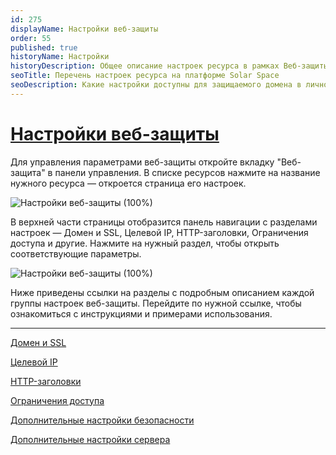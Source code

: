 ```yaml
---
id: 275
displayName: Настройки веб-защиты
order: 55
published: true
historyName: Настройки
historyDescription: Общее описание настроек ресурса в рамках Веб-защиты
seoTitle: Перечень настроек ресурса на платформе Solar Space
seoDescription: Какие настройки доступны для защищаемого домена в личном кабинете Solar Space. Функционал и сервисы
---
```


# [Настройки веб-защиты](web-protection-settings)

Для управления параметрами веб-защиты откройте вкладку "Веб-защита" в панели управления.
В списке ресурсов нажмите на название нужного ресурса — откроется страница его настроек.

![Настройки веб-защиты (100%)](https://img.solarspace.pro/docs/on-prem/web-protection/settings/default-web-protection.png "Настройки веб-защиты'")

В верхней части страницы отобразится панель навигации с разделами настроек — Домен и SSL, Целевой IP, HTTP-заголовки, Ограничения доступа и другие. Нажмите на нужный раздел, чтобы открыть соответствующие параметры.

![Настройки веб-защиты (100%)](https://img.solarspace.pro/docs/on-prem/web-protection/settings/default-web-protection-1.png "Настройки веб-защиты'")



Ниже приведены ссылки на разделы с подробным описанием каждой группы настроек веб-защиты. Перейдите по нужной ссылке, чтобы ознакомиться с инструкциями и примерами использования.

---

[Домен и SSL]([213])

[Целевой IP]([215])

[HTTP-заголовки]([214])

[Ограничения доступа]([209])

[Дополнительные настройки безопасности]([269])

[Дополнительные настройки сервера]([270])

